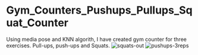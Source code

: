 # Gym_Counters_Pushups_Pullups_Squat_Counter
Using media pose and KNN algorith, I have created gym counter for three exercises. Pull-ups, push-ups and Squats. 
![squats-out](https://user-images.githubusercontent.com/96057833/209930146-daec351c-a81c-42ea-b29b-4595b11c798f.gif)
![pushups-3reps](https://user-images.githubusercontent.com/96057833/209930511-759a92c5-4e7a-49ad-946e-415192a80c38.gif)

